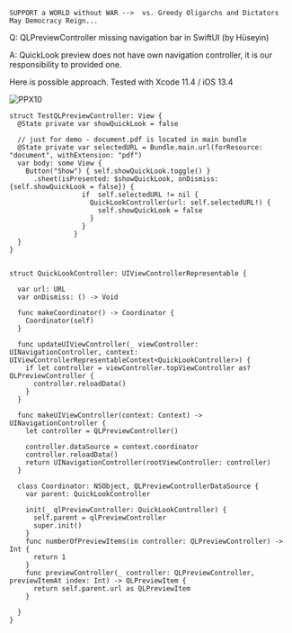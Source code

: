 ```
SUPPORT a WORLD without WAR -->  vs. Greedy Oligarchs and Dictators
May Democracy Reign... 
```

Q: QLPreviewController missing navigation bar in SwiftUI (by Hüseyin)

A: QuickLook preview does not have own navigation controller, it is our responsibility to provided one.

Here is possible approach. Tested with Xcode 11.4 / iOS 13.4

![PPX10](https://user-images.githubusercontent.com/62171579/167244695-a25315f1-606e-4999-9c21-af3914230837.gif)

```
struct TestQLPreviewController: View {
  @State private var showQuickLook = false

  // just for demo - document.pdf is located in main bundle
  @State private var selectedURL = Bundle.main.url(forResource: "document", withExtension: "pdf")
  var body: some View {
    Button("Show") { self.showQuickLook.toggle() }
      .sheet(isPresented: $showQuickLook, onDismiss: {self.showQuickLook = false}) {
                  if  self.selectedURL != nil {
                    QuickLookController(url: self.selectedURL!) {
                      self.showQuickLook = false
                    }
                  }
                }
  }
}


struct QuickLookController: UIViewControllerRepresentable {

  var url: URL
  var onDismiss: () -> Void

  func makeCoordinator() -> Coordinator {
    Coordinator(self)
  }

  func updateUIViewController(_ viewController: UINavigationController, context: UIViewControllerRepresentableContext<QuickLookController>) {
    if let controller = viewController.topViewController as? QLPreviewController {
      controller.reloadData()
    }
  }

  func makeUIViewController(context: Context) -> UINavigationController {
    let controller = QLPreviewController()

    controller.dataSource = context.coordinator
    controller.reloadData()
    return UINavigationController(rootViewController: controller)
  }

  class Coordinator: NSObject, QLPreviewControllerDataSource {
    var parent: QuickLookController

    init(_ qlPreviewController: QuickLookController) {
      self.parent = qlPreviewController
      super.init()
    }
    func numberOfPreviewItems(in controller: QLPreviewController) -> Int {
      return 1
    }
    func previewController(_ controller: QLPreviewController, previewItemAt index: Int) -> QLPreviewItem {
      return self.parent.url as QLPreviewItem
    }

  }
}
```

